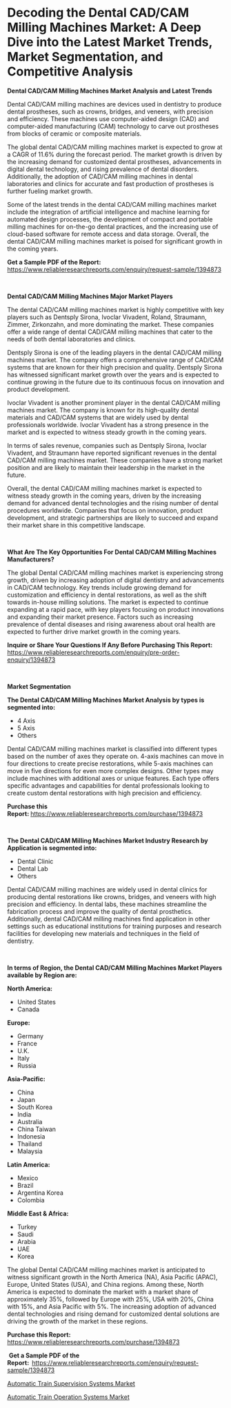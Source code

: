 <p><h1>Decoding the Dental CAD/CAM Milling Machines Market: A Deep Dive into the Latest Market Trends, Market Segmentation, and Competitive Analysis</h1></p><p><strong>Dental CAD/CAM Milling Machines Market Analysis and Latest Trends</strong></p>
<p><p>Dental CAD/CAM milling machines are devices used in dentistry to produce dental prostheses, such as crowns, bridges, and veneers, with precision and efficiency. These machines use computer-aided design (CAD) and computer-aided manufacturing (CAM) technology to carve out prostheses from blocks of ceramic or composite materials.</p><p>The global dental CAD/CAM milling machines market is expected to grow at a CAGR of 11.6% during the forecast period. The market growth is driven by the increasing demand for customized dental prostheses, advancements in digital dental technology, and rising prevalence of dental disorders. Additionally, the adoption of CAD/CAM milling machines in dental laboratories and clinics for accurate and fast production of prostheses is further fueling market growth.</p><p>Some of the latest trends in the dental CAD/CAM milling machines market include the integration of artificial intelligence and machine learning for automated design processes, the development of compact and portable milling machines for on-the-go dental practices, and the increasing use of cloud-based software for remote access and data storage. Overall, the dental CAD/CAM milling machines market is poised for significant growth in the coming years.</p></p>
<p><strong>Get a Sample PDF of the Report:&nbsp;</strong> <a href="https://www.reliableresearchreports.com/enquiry/request-sample/1394873">https://www.reliableresearchreports.com/enquiry/request-sample/1394873</a></p>
<p>&nbsp;</p>
<p><strong>Dental CAD/CAM Milling Machines Major Market Players</strong></p>
<p><p>The dental CAD/CAM milling machines market is highly competitive with key players such as Dentsply Sirona, Ivoclar Vivadent, Roland, Straumann, Zimmer, Zirkonzahn, and more dominating the market. These companies offer a wide range of dental CAD/CAM milling machines that cater to the needs of both dental laboratories and clinics.</p><p>Dentsply Sirona is one of the leading players in the dental CAD/CAM milling machines market. The company offers a comprehensive range of CAD/CAM systems that are known for their high precision and quality. Dentsply Sirona has witnessed significant market growth over the years and is expected to continue growing in the future due to its continuous focus on innovation and product development.</p><p>Ivoclar Vivadent is another prominent player in the dental CAD/CAM milling machines market. The company is known for its high-quality dental materials and CAD/CAM systems that are widely used by dental professionals worldwide. Ivoclar Vivadent has a strong presence in the market and is expected to witness steady growth in the coming years.</p><p>In terms of sales revenue, companies such as Dentsply Sirona, Ivoclar Vivadent, and Straumann have reported significant revenues in the dental CAD/CAM milling machines market. These companies have a strong market position and are likely to maintain their leadership in the market in the future.</p><p>Overall, the dental CAD/CAM milling machines market is expected to witness steady growth in the coming years, driven by the increasing demand for advanced dental technologies and the rising number of dental procedures worldwide. Companies that focus on innovation, product development, and strategic partnerships are likely to succeed and expand their market share in this competitive landscape.</p></p>
<p>&nbsp;</p>
<p><strong>What Are The Key Opportunities For Dental CAD/CAM Milling Machines Manufacturers?</strong></p>
<p><p>The global Dental CAD/CAM milling machines market is experiencing strong growth, driven by increasing adoption of digital dentistry and advancements in CAD/CAM technology. Key trends include growing demand for customization and efficiency in dental restorations, as well as the shift towards in-house milling solutions. The market is expected to continue expanding at a rapid pace, with key players focusing on product innovations and expanding their market presence. Factors such as increasing prevalence of dental diseases and rising awareness about oral health are expected to further drive market growth in the coming years.</p></p>
<p><strong>Inquire or Share Your Questions If Any Before Purchasing This Report:</strong> <a href="https://www.reliableresearchreports.com/enquiry/pre-order-enquiry/1394873">https://www.reliableresearchreports.com/enquiry/pre-order-enquiry/1394873</a></p>
<p>&nbsp;</p>
<p><strong>Market Segmentation</strong></p>
<p><strong>The Dental CAD/CAM Milling Machines Market Analysis by types is segmented into:</strong></p>
<p><ul><li>4 Axis</li><li>5 Axis</li><li>Others</li></ul></p>
<p><p>Dental CAD/CAM milling machines market is classified into different types based on the number of axes they operate on. 4-axis machines can move in four directions to create precise restorations, while 5-axis machines can move in five directions for even more complex designs. Other types may include machines with additional axes or unique features. Each type offers specific advantages and capabilities for dental professionals looking to create custom dental restorations with high precision and efficiency.</p></p>
<p><strong>Purchase this Report:&nbsp;</strong><a href="https://www.reliableresearchreports.com/purchase/1394873">https://www.reliableresearchreports.com/purchase/1394873</a></p>
<p>&nbsp;</p>
<p><strong>The Dental CAD/CAM Milling Machines Market Industry Research by Application is segmented into:</strong></p>
<p><ul><li>Dental Clinic</li><li>Dental Lab</li><li>Others</li></ul></p>
<p><p>Dental CAD/CAM milling machines are widely used in dental clinics for producing dental restorations like crowns, bridges, and veneers with high precision and efficiency. In dental labs, these machines streamline the fabrication process and improve the quality of dental prosthetics. Additionally, dental CAD/CAM milling machines find application in other settings such as educational institutions for training purposes and research facilities for developing new materials and techniques in the field of dentistry.</p></p>
<p>&nbsp;</p>
<p><strong>In terms of Region, the Dental CAD/CAM Milling Machines Market Players available by Region are:</strong></p>
<p>
    <p> <strong> North America: </strong>
        <ul>
            <li>United States</li>
            <li>Canada</li>
        </ul>
        </p> 
    <p> <strong> Europe: </strong>
        <ul>
            <li>Germany</li>
            <li>France</li>
            <li>U.K.</li>
            <li>Italy</li>
            <li>Russia</li>
        </ul>
        </p> 
    <p> <strong> Asia-Pacific: </strong>
        <ul>
            <li>China</li>
            <li>Japan</li>
            <li>South Korea</li>
            <li>India</li>
            <li>Australia</li>
            <li>China Taiwan</li>
            <li>Indonesia</li>
            <li>Thailand</li>
            <li>Malaysia</li>
        </ul>
        </p> 
    <p> <strong> Latin America: </strong>
        <ul>
            <li>Mexico</li>
            <li>Brazil</li>
            <li>Argentina Korea</li>
            <li>Colombia</li>
        </ul>
        </p> 
    <p> <strong> Middle East & Africa: </strong>
        <ul>
            <li>Turkey</li>
            <li>Saudi</li>
            <li>Arabia</li>
            <li>UAE</li>
            <li>Korea</li>
        </ul>
    </p>
    </p>
<p><p>The global Dental CAD/CAM milling machines market is anticipated to witness significant growth in the North America (NA), Asia Pacific (APAC), Europe, United States (USA), and China regions. Among these, North America is expected to dominate the market with a market share of approximately 35%, followed by Europe with 25%, USA with 20%, China with 15%, and Asia Pacific with 5%. The increasing adoption of advanced dental technologies and rising demand for customized dental solutions are driving the growth of the market in these regions.</p></p>
<p><strong>Purchase this Report: </strong><a href="https://www.reliableresearchreports.com/purchase/1394873">https://www.reliableresearchreports.com/purchase/1394873</a></p>
<p>&nbsp;<strong>Get a Sample PDF of the Report:&nbsp;&nbsp;</strong><a href="https://www.reliableresearchreports.com/enquiry/request-sample/1394873">https://www.reliableresearchreports.com/enquiry/request-sample/1394873</a></p>
<p><strong></strong></p>
<p><p><a href="https://issuu.com/reportprime-2/docs/automatic-train-supervision-systems-market-size-20">Automatic Train Supervision Systems Market</a></p><p><a href="https://issuu.com/reportprime-2/docs/automatic-train-operation-systems-market-size-2030">Automatic Train Operation Systems Market</a></p></p>